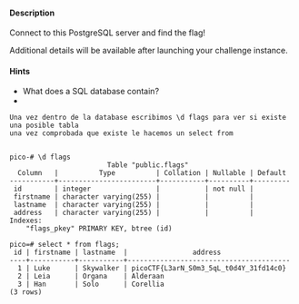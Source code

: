 #### Description

Connect to this PostgreSQL server and find the flag!

Additional details will be available after launching your challenge instance.

#### Hints 
- What does a SQL database contain?
- 


```
Una vez dentro de la database escribimos \d flags para ver si existe una posible tabla
una vez comprobada que existe le hacemos un select from


pico-# \d flags
                        Table "public.flags"
  Column   |          Type          | Collation | Nullable | Default 
-----------+------------------------+-----------+----------+---------
 id        | integer                |           | not null | 
 firstname | character varying(255) |           |          | 
 lastname  | character varying(255) |           |          | 
 address   | character varying(255) |           |          | 
Indexes:
    "flags_pkey" PRIMARY KEY, btree (id)
        
pico=# select * from flags;
 id | firstname | lastname  |                address                 
----+-----------+-----------+----------------------------------------
  1 | Luke      | Skywalker | picoCTF{L3arN_S0m3_5qL_t0d4Y_31fd14c0}
  2 | Leia      | Organa    | Alderaan
  3 | Han       | Solo      | Corellia
(3 rows)
```

